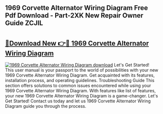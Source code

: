 ## 1969 Corvette Alternator Wiring Diagram Free Pdf Download - Part-2XK New Repair Owner Guide ZCJIL

# <h2><a href="http://dfm22k.blite.top/?on=1969+Corvette+Alternator+Wiring+Diagram">🔗Download New 👉🔴 1969 Corvette Alternator Wiring Diagram</a></h2>

[![1969 Corvette Alternator Wiring Diagram download](https://i.imgur.com/lujVjoI.png)](http://dfm22k.blite.top/?on=1969+Corvette+Alternator+Wiring+Diagram)
Let's Get Started! This user manual is your passport to the world of possibilities with your new 1969 Corvette Alternator Wiring Diagram. Get acquainted with its features, installation process, and operating guidelines. Troubleshooting Guide This section offers solutions to common issues encountered while using your 1969 Corvette Alternator Wiring Diagram. With features like list of features, your new 1969 Corvette Alternator Wiring Diagram is a game-changer. Let's Get Started! Contact us today and let us 1969 Corvette Alternator Wiring Diagram guide you through the process.
